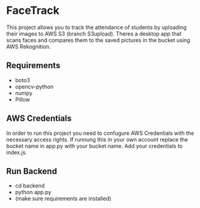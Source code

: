 # FaceTrack

This project allows you to track the attendance of students by uploading their images to AWS S3 (branch S3upload). Theres a desktop app that scans faces and compares them to the saved pictures in the bucket using AWS Rekognition.

## Requirements

- boto3
- opencv-python
- numpy
- Pillow

## AWS Credentials

In order to run this project you need to confugure AWS Credentials with the necessary access rights.
If runnung this in your own account replace the bucket name in app.py with your bucket name.
Add your credentials to index.js.

## Run Backend

- cd backend
- python app.py
- (make sure requirements are installed)
